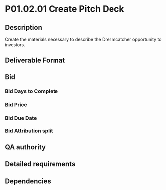 # P01.02.01 Create Pitch Deck

## Description

Create the materials necessary to describe the Dreamcatcher opportunity to investors.

## Deliverable Format

## Bid 

### Bid Days to Complete

### Bid Price

### Bid Due Date

### Bid Attribution split

## QA authority

## Detailed requirements

## Dependencies
